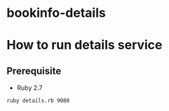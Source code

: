 # bookinfo-details
# How to run details service

## Prerequisite

* Ruby 2.7

```bash
ruby details.rb 9080
```
